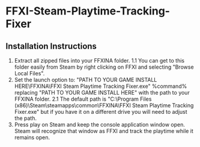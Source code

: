 # FFXI-Steam-Playtime-Tracking-Fixer
## Installation Instructions
1. Extract all zipped files into your FFXINA folder.
1.1 You can get to this folder easily from Steam by right clicking on FFXI and selecting "Browse Local Files".
2. Set the launch option to: "PATH TO YOUR GAME INSTALL HERE\FFXINA\FFXI Steam Playtime Tracking Fixer.exe" %command%
replacing "PATH TO YOUR GAME INSTALL HERE" with the path to your FFXINA folder. 
2.1 The default path is "C:\Program Files (x86)\Steam\steamapps\common\FFXINA\FFXI Steam Playtime Tracking Fixer.exe" but if you have it on a different drive you will need to adjust the path.
3. Press play on Steam and keep the console application window open. Steam will recognize that window as FFXI and track the playtime while it remains open.